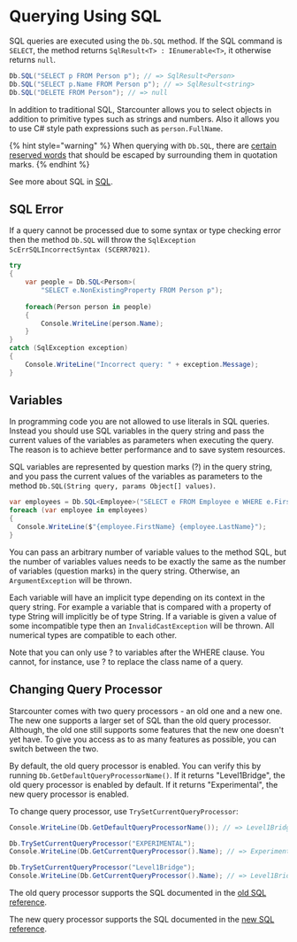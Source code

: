# Querying Using SQL

SQL queries are executed using the `Db.SQL` method. If the SQL command is `SELECT`, the method returns `SqlResult<T> : IEnumerable<T>`, it otherwise returns `null`.

```csharp
Db.SQL("SELECT p FROM Person p"); // => SqlResult<Person>
Db.SQL("SELECT p.Name FROM Person p"); // => SqlResult<string>
Db.SQL("DELETE FROM Person"); // => null
```

In addition to traditional SQL, Starcounter allows you to select objects in addition to primitive types such as strings and numbers. Also it allows you to use C\# style path expressions such as `person.FullName`.

{% hint style="warning" %}
When querying with `Db.SQL`, there are [certain reserved words](../../reference/sql-old/#reserved-words) that should be escaped by surrounding them in quotation marks.
{% endhint %}

See more about SQL in [SQL](../../reference/sql-old/).

## SQL Error

If a query cannot be processed due to some syntax or type checking error then the method `Db.SQL` will throw the `SqlException` `ScErrSQLIncorrectSyntax (SCERR7021)`.

```csharp
try
{  
    var people = Db.SQL<Person>(
        "SELECT e.NonExistingProperty FROM Person p");
    
    foreach(Person person in people)  
    {    
        Console.WriteLine(person.Name);  
    }
}
catch (SqlException exception)
{  
    Console.WriteLine("Incorrect query: " + exception.Message);
}
```

## Variables

In programming code you are not allowed to use literals in SQL queries. Instead you should use SQL variables in the query string and pass the current values of the variables as parameters when executing the query. The reason is to achieve better performance and to save system resources.

SQL variables are represented by question marks \(?\) in the query string, and you pass the current values of the variables as parameters to the method `Db.SQL(String query, params Object[] values)`.

```csharp
var employees = Db.SQL<Employee>("SELECT e FROM Employee e WHERE e.FirstName = ?", "Joe");
foreach (var employee in employees)
{
  Console.WriteLine($"{employee.FirstName} {employee.LastName}");
}
```

You can pass an arbitrary number of variable values to the method SQL, but the number of variables values needs to be exactly the same as the number of variables \(question marks\) in the query string. Otherwise, an `ArgumentException` will be thrown.

Each variable will have an implicit type depending on its context in the query string. For example a variable that is compared with a property of type String will implicitly be of type String. If a variable is given a value of some incompatible type then an `InvalidCastException` will be thrown. All numerical types are compatible to each other.

Note that you can only use ? to variables after the WHERE clause. You cannot, for instance, use ? to replace the class name of a query.

## Changing Query Processor

Starcounter comes with two query processors - an old one and a new one. The new one supports a larger set of SQL than the old query processor. Although, the old one still supports some features that the new one doesn't yet have. To give you access as to as many features as possible, you can switch between the two.

By default, the old query processor is enabled. You can verify this by running `Db.GetDefaultQueryProcessorName()`. If it returns "Level1Bridge", the old query processor is enabled by default. If it returns "Experimental", the new query processor is enabled.

To change query processor, use `TrySetCurrentQueryProcessor`:

```csharp
Console.WriteLine(Db.GetDefaultQueryProcessorName()); // => Level1Bridge

Db.TrySetCurrentQueryProcessor("EXPERIMENTAL");
Console.WriteLine(Db.GetCurrentQueryProcessor().Name); // => Experimental

Db.TrySetCurrentQueryProcessor("Level1Bridge");
Console.WriteLine(Db.GetCurrentQueryProcessor().Name); // => Level1Bridge
```

The old query processor supports the SQL documented in the [old SQL reference](../../reference/sql-old/).

The new query processor supports the SQL documented in the [new SQL reference](../../reference/sql-new/).

